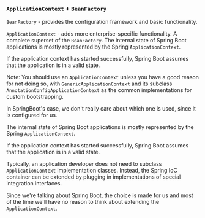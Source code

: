 ### `ApplicationContext` + `BeanFactory`
`BeanFactory` - provides the configuration framework and basic functionality.

`ApplicationContext` - adds more enterprise-specific functionality. A complete superset of the `BeanFactory`. The internal state of Spring Boot applications is mostly represented by the Spring `ApplicationContext`.

If the application context has started successfully, Spring Boot assumes that the application is in a valid state.

Note: 
You should use an `ApplicationContext` unless you have a good reason for not doing so, 
with `GenericApplicationContext` and its subclass `AnnotationConfigApplicationContext` as the common implementations for custom bootstrapping.

In SpringBoot's case, we don't really care about which one is used, since it is configured for us.

The internal state of Spring Boot applications is mostly represented by the Spring `ApplicationContext`.

If the application context has started successfully, Spring Boot assumes that the application is in a valid state.

Typically, an application developer does not need to subclass `ApplicationContext` implementation classes. 
Instead, the Spring IoC container can be extended by plugging in implementations of special integration interfaces.

Since we're talking about Spring Boot, the choice is made for us and most of the time we'll have no reason to think about extending the `ApplicationContext`.
